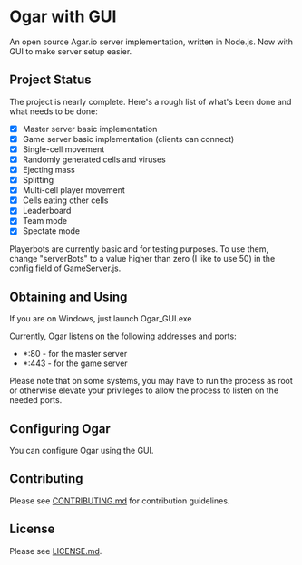 # Ogar with GUI
An open source Agar.io server implementation, written in Node.js.
Now with GUI to make server setup easier.

## Project Status
The project is nearly complete. Here's a rough list of what's been done and what needs to be done:

- [x] Master server basic implementation
- [x] Game server basic implementation (clients can connect)
- [x] Single-cell movement
- [x] Randomly generated cells and viruses
- [x] Ejecting mass
- [x] Splitting
- [x] Multi-cell player movement
- [x] Cells eating other cells
- [x] Leaderboard
- [x] Team mode
- [x] Spectate mode

Playerbots are currently basic and for testing purposes. To use them, change "serverBots" to a value higher than zero (I like to use 50) in the config field of GameServer.js.

## Obtaining and Using
If you are on Windows, just launch Ogar_GUI.exe

Currently, Ogar listens on the following addresses and ports:
* *:80 - for the master server
* *:443 - for the game server

Please note that on some systems, you may have to run the process as root or otherwise elevate your privileges to allow the process to listen on the needed ports.

## Configuring Ogar
You can configure Ogar using the GUI.

## Contributing
Please see [CONTRIBUTING.md](https://github.com/forairan/Ogar/blob/master/CONTRIBUTING.md) for contribution guidelines.

## License
Please see [LICENSE.md](https://github.com/forairan/Ogar/blob/master/LICENSE.md).
